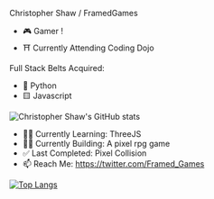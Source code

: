 Christopher Shaw / FramedGames
- 🎮 Gamer !
- ⛩ Currently Attending Coding Dojo

Full Stack Belts Acquired: 

- 🐍 Python
- 🟨 Javascript

![Christopher Shaw's GitHub stats](https://github-readme-stats.vercel.app/api?username=FramedGames1&show_icons=true&theme=gotham)

- 👨‍🏫 Currently Learning: ThreeJS
- 👨‍💻 Currently Building: A pixel rpg game
- ✅ Last Completed: Pixel Collision
- 📫 Reach Me: https://twitter.com/Framed_Games

[![Top Langs](https://github-readme-stats.vercel.app/api/top-langs/?username=FramedGames1&layout=compact&show_icons=true&theme=gotham)](https://github.com/anuraghazra/github-readme-stats)




